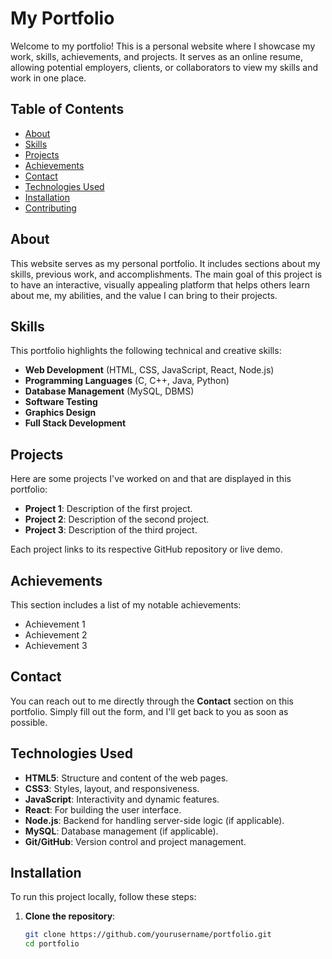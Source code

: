 # My Portfolio

Welcome to my portfolio! This is a personal website where I showcase my work, skills, achievements, and projects. It serves as an online resume, allowing potential employers, clients, or collaborators to view my skills and work in one place.

## Table of Contents

- [About](#about)
- [Skills](#skills)
- [Projects](#projects)
- [Achievements](#achievements)
- [Contact](#contact)
- [Technologies Used](#technologies-used)
- [Installation](#installation)
- [Contributing](#contributing)

## About

This website serves as my personal portfolio. It includes sections about my skills, previous work, and accomplishments. The main goal of this project is to have an interactive, visually appealing platform that helps others learn about me, my abilities, and the value I can bring to their projects.

## Skills

This portfolio highlights the following technical and creative skills:
- **Web Development** (HTML, CSS, JavaScript, React, Node.js)
- **Programming Languages** (C, C++, Java, Python)
- **Database Management** (MySQL, DBMS)
- **Software Testing**
- **Graphics Design**
- **Full Stack Development**

## Projects

Here are some projects I've worked on and that are displayed in this portfolio:

- **Project 1**: Description of the first project.
- **Project 2**: Description of the second project.
- **Project 3**: Description of the third project.
  
Each project links to its respective GitHub repository or live demo.

## Achievements

This section includes a list of my notable achievements:
- Achievement 1
- Achievement 2
- Achievement 3

## Contact

You can reach out to me directly through the **Contact** section on this portfolio. Simply fill out the form, and I'll get back to you as soon as possible.

## Technologies Used

- **HTML5**: Structure and content of the web pages.
- **CSS3**: Styles, layout, and responsiveness.
- **JavaScript**: Interactivity and dynamic features.
- **React**: For building the user interface.
- **Node.js**: Backend for handling server-side logic (if applicable).
- **MySQL**: Database management (if applicable).
- **Git/GitHub**: Version control and project management.

## Installation

To run this project locally, follow these steps:

1. **Clone the repository**:

   ```bash
   git clone https://github.com/yourusername/portfolio.git
   cd portfolio
